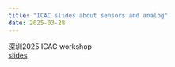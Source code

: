 ```yaml
---
title: "ICAC slides about sensors and analog"
date: 2025-03-28
---
```


深圳2025 ICAC workshop    
[slides](https://github.com/igxjiang/igxjiang.github.io/blob/main/_blogs/images/slides.zip)
